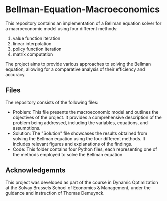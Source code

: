 # Bellman-Equation-Macroeconomics
This repository contains an implementation of a Bellman equation solver for a macroeconomic model using four different methods: 
1. value function iteration
2. linear interpolation
3. policy function iteration
4. matrix computation
   
The project aims to provide various approaches to solving the Bellman equation, allowing for a comparative analysis of their efficiency and accuracy.

## Files
The repository consists of the following files:
- Problem:  This file presents the macroeconomic model and outlines the objectives of the project. It provides a comprehensive description of the problem being addressed, including the variables, equations, and assumptions.
- Solution: The "Solution" file showcases the results obtained from solving the Bellman equation using the four different methods. It includes relevant figures and explanations of the findings.
- Code: This folder contains four Python files, each representing one of the methods employed to solve the Bellman equation

## Acknowledgemnts
This project was developed as part of the course in Dynamic Optimization at the Solvay Brussels School of Economics & Management, under the guidance and instruction of Thomas Demuynck.
